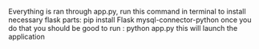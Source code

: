 Everything is ran through app.py, run this command in terminal to install necessary flask parts: pip install Flask mysql-connector-python
once you do that you should be good to run : python app.py
this will launch the application
